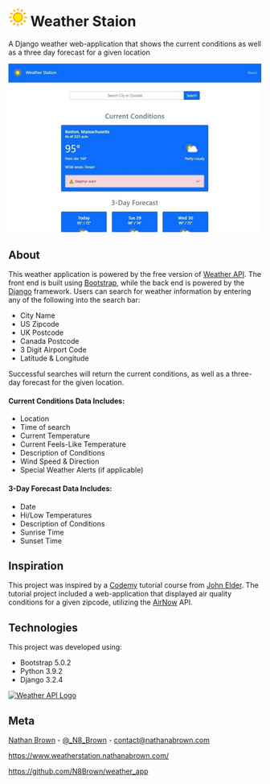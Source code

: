 # ![Sunshine](sunshine.png) Weather Staion
A Django weather web-application that shows the current conditions as well as a three day forecast for a given location

![Weather Application](weather-app.jpg)

## About
This weather application is powered by the free version of [Weather API](https://www.weatherapi.com/). The front end is built using [Bootstrap](https://getbootstrap.com/), while the back end is powered by the [Django](https://www.djangoproject.com/) framework. Users can search for weather information by entering any of the following into the search bar:
* City Name
* US Zipcode
* UK Postcode
* Canada Postcode
* 3 Digit Airport Code
* Latitude & Longitude


Successful searches will return the current conditions, as well as a three-day forecast for the given location. 

#### Current Conditions Data Includes:
* Location
* Time of search
* Current Temperature
* Current Feels-Like Temperature
* Description of Conditions
* Wind Speed & Direction
* Special Weather Alerts (if applicable)

#### 3-Day Forecast Data Includes:
* Date
* Hi/Low Temperatures
* Description of Conditions
* Sunrise Time
* Sunset Time

## Inspiration
This project was inspired by a [Codemy](https://codemy.com/build-weather-app-python-django/) tutorial course from [John Elder](https://twitter.com/flatplanet). The tutorial project included a web-application that displayed air quality conditions for a given zipcode, utilizing the [AirNow](https://docs.airnowapi.org/) API. 

## Technologies
This project was developed using:

* Bootstrap 5.0.2
* Python 3.9.2
* Django 3.2.4

[![Weather API Logo](https://cdn.weatherapi.com/v4/images/weatherapi_logo.png)](https://www.weatherapi.com/)



## Meta
[Nathan Brown](https://www.nathanabrown.com) - [@_N8_Brown](https://twitter.com/_N8_Brown) - contact@nathanabrown.com 

https://www.weatherstation.nathanabrown.com/

https://github.com/N8Brown/weather_app
